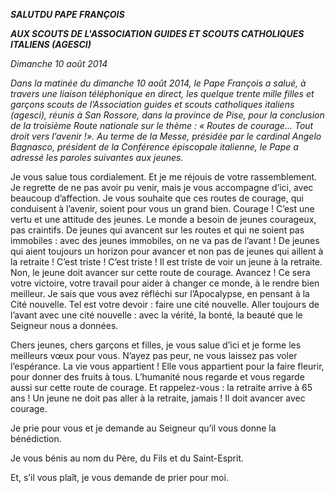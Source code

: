 ***SALUT******DU PAPE FRANÇOIS***

***AUX SCOUTS DE L'ASSOCIATION GUIDES ET SCOUTS CATHOLIQUES ITALIENS (AGESCI)***

*Dimanche 10 août 2014*

*Dans la matinée du dimanche 10 août 2014, le Pape François a salué, à travers une liaison téléphonique en direct, les quelque trente mille filles et garçons scouts de l’Association guides et scouts catholiques italiens (agesci), réunis à San Rossore, dans la province de Pise, pour la conclusion de la troisième Route nationale sur le thème : « Routes de courage... Tout droit vers l’avenir !». Au terme de la Messe, présidée par le cardinal Angelo Bagnasco, président de la Conférence épiscopale italienne, le Pape a adressé les paroles suivantes aux jeunes.*

Je vous salue tous cordialement. Et je me réjouis de votre rassemblement. Je regrette de ne pas avoir pu venir, mais je vous accompagne d’ici, avec beaucoup d’affection. Je vous souhaite que ces routes de courage, qui conduisent à l’avenir, soient pour vous un grand bien. Courage ! C’est une vertu et une attitude des jeunes. Le monde a besoin de jeunes courageux, pas craintifs. De jeunes qui avancent sur les routes et qui ne soient pas immobiles : avec des jeunes immobiles, on ne va pas de l’avant ! De jeunes qui aient toujours un horizon pour avancer et non pas de jeunes qui aillent à la retraite ! C’est triste ! C’est triste ! Il est triste de voir un jeune à la retraite. Non, le jeune doit avancer sur cette route de courage. Avancez ! Ce sera votre victoire, votre travail pour aider à changer ce monde, à le rendre bien meilleur. Je sais que vous avez réfléchi sur l’Apocalypse, en pensant à la Cité nouvelle. Tel est votre devoir : faire une cité nouvelle. Aller toujours de l’avant avec une cité nouvelle : avec la vérité, la bonté, la beauté que le Seigneur nous a données.

Chers jeunes, chers garçons et filles, je vous salue d’ici et je forme les meilleurs vœux pour vous. N’ayez pas peur, ne vous laissez pas voler l’espérance. La vie vous appartient ! Elle vous appartient pour la faire fleurir, pour donner des fruits à tous. L’humanité nous regarde et vous regarde aussi sur cette route de courage. Et rappelez-vous : la retraite arrive à 65 ans ! Un jeune ne doit pas aller à la retraite, jamais ! Il doit avancer avec courage.

Je prie pour vous et je demande au Seigneur qu’il vous donne la bénédiction.

Je vous bénis au nom du Père, du Fils et du Saint-Esprit.

Et, s’il vous plaît, je vous demande de prier pour moi.